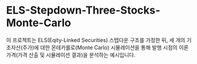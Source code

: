 # ELS-Stepdown-Three-Stocks-Monte-Carlo
이 프로젝트는 ELS(Eqity-Linked Securities) 스텝다운 구조를 가정한 뒤,   세 개의 기초자산(주가)에 대한 몬테카를로(Monte Carlo) 시뮬레이션을 통해   발행 시점의 이론 가격(가격 산출 및 시뮬레이션 결과)을 분석하는 예시입니다.

